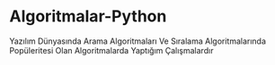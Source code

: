 # Algoritmalar-Python


Yazılım Dünyasında Arama Algoritmaları Ve Sıralama Algoritmalarında Popüleritesi Olan Algoritmalarda Yaptığım Çalışmalardır
